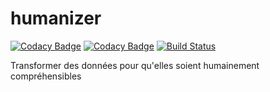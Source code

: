 # humanizer

[![Codacy Badge](https://api.codacy.com/project/badge/Grade/035ea568fa594a378f4fda620d0256fe)](https://app.codacy.com/app/BrunoJunior/humanizer?utm_source=github.com&utm_medium=referral&utm_content=BrunoJunior/humanizer&utm_campaign=Badge_Grade_Dashboard)
[![Codacy Badge](https://api.codacy.com/project/badge/Coverage/785662e49db34693a9b0c4b1b82feab3)](https://www.codacy.com/app/BrunoJunior/humanizer?utm_source=github.com&utm_medium=referral&utm_content=BrunoJunior/humanizer&utm_campaign=Badge_Coverage)
[![Build Status](https://travis-ci.org/BrunoJunior/humanizer.svg?branch=master)](https://travis-ci.org/BrunoJunior/humanizer)

Transformer des données pour qu'elles soient humainement compréhensibles
